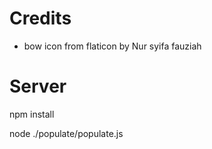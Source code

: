 # Credits

- bow icon from flaticon by Nur syifa fauziah

# Server

npm install

node ./populate/populate.js

